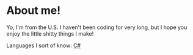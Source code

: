 # About me!
Yo, I'm from the U.S. I haven't been coding for very long, but I hope you enjoy the little shitty things I make!

Languages I sort of know: 
[C#](https://img.shields.io/badge/c%23-%23239120.svg?style=for-the-badge&logo=csharp&logoColor=white)
